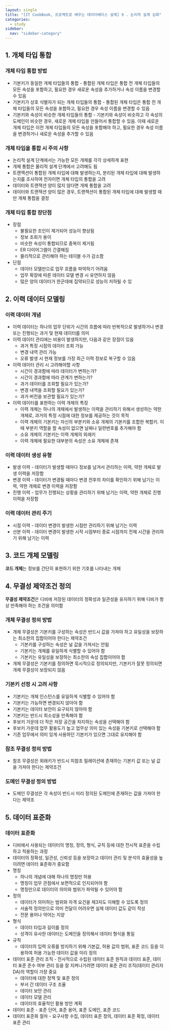 ```yaml
---
layout: single
title: "[IT CookBook, 프로젝트로 배우는 데이터베이스 설계] 9 . 논리적 설계 심화"
categories:
  - study
sidebar:
  nav: "sidebar-category"
---
```


## 1. 개체 타입 통합

### 개체 타입 통합 방법
- 기본키가 동일한 개체 타입들의 통합 - 통합된 개체 타입은 통합 전 개체 타입들의 모든 속성을 포함하고, 필요한 경우 새로운 속성을 추가하거나 속성 이름을 변경할 수 있음
- 기본키가 상호 식별자가 되는 개체 타입들의 통합 - 통합된 개체 타입은 통합 전 개체 타입들의 모든 속성을 포함하고, 필요한 경우 속성 이름을 변경할 수 있음
- 기본키와 속성이 비슷한 개체 타입들의 통합 - 기본키와 속성이 비슷하고 각 속성의 도메인이 비슷한 경우, 새로운 개체 타입을 만들어서 통합할 수 있음. 이때 새로운 개체 타입은 이전 개체 타입들의 모든 속성을 포함해야 하고, 필요한 경우 속성 이름을 변경하거나 새로운 속성을 추가할 수 있음

### 개체 타입을 통합 시 주의 사항
- 논리적 설계 단계에서는 가능한 모든 개체를 각각 상세하게 표현
- 개체 통합은 물리적 설계 단계에서 고려해도 됨
- 트랜잭션이 통합된 개체 타입에 대해 발생하는지, 분리된 개체 타입에 대해 발생하는지를 조사하여 전자이면 개체 타입의 통합을 고려
- 데이터와 트랜잭션 양이 많지 않다면 개체 통합을 고려
- 데이터와 트랜잭션 양이 많은 경우, 트랜잭션이 통합된 개체 타입에 대해 발생할 때만 개체 통합을 결정

### 개체 타입 통합 장단점 
- 장점
  - 불필요한 조인이 제거되어 성능이 향상됨
  - 정보 조회가 용이
  - 비슷한 속성이 통합되므로 중복이 제거됨
  - ER 다이어그램이 간결해짐
  - 물리적으로 관리해야 하는 테이블 수가 감소함
- 단점
  - 데이터 모델만으로 업무 흐름을 파악하기 어려움
  - 업무 확장에 따른 데이터 모델 변경 시 유연하지 않음
  - 많은 양의 데이터가 한군데에 집약되므로 성능이 저하될 수 있  


## 2. 이력 데이터 모델링

### 이력 데이터 개념
- 이력 데이터는 하나의 업무 단위가 시간의 흐름에 따라 반복적으로 발생하거나 변경 또는 진행되는 과거 및 현재 데이터를 의미
- 이력 데이터 관리에는 비용이 발생하지만, 다음과 같은 장점이 있음
  - 과거 특정 시점의 데이터 조회 가능
  - 변경 내역 관리 가능
  - 오류 발생 시 현재 정보를 가장 최근 이력 정보로 복구할 수 있음
- 이력 데이터 관리 시 고려해야할 사항
  - 시간이 경과함에 따라 데이터가 변하는가?
  - 시간이 경과함에 따라 관계가 변하는가?
  - 과거 데이터를 조회할 필요가 있는가?
  - 변경 내역을 조회할 필요가 있는가?
  - 과거 버전을 보관할 필요가 있는가?
- 이력 데이터를 표현하는 이력 개체의 특징
  - 이력 개체는 하나의 개체에서 발생하는 이력을 관리하기 위해서 생성하는 약한 개체로, 과거의 특정 시점에 대한 정보를 제공하는 것이 목적
  - 이력 개체의 기본키는 자신의 부분키와 소유 개체의 기본키를 조합한 복합키. 이때 부분키 역할을 할 속성이 없으면 날짜나 일련번호를 추가해야 함
  - 소유 개체의 기본키는 이력 개체의 외래키
  - 이력 개체에 필요한 대부분의 속성은 소유 개체에 존재
 
### 이력 데이터 생성 유형
- 발생 이력 - 데이터가 발생할 때마다 정보를 남겨서 관리하는 이력, 약한 개체로 발생 이력을 저장함
- 변경 이력 - 데이터가 변경될 때마다 변경 전후의 차이를 확인하기 위해 남기는 이력, 약한 개체로 변경 이력을 저장함
- 진행 이력 - 업무가 진행되는 상황을 관리하기 위해 남기는 이력, 약한 개체로 진행 이력을 저장함

### 이력 데이터 관리 주기
- 시점 이력 - 데이터 변경이 발생한 시점만 관리하기 위해 남기는 이력
- 선분 이력 - 데이터 변경이 발생한 시작 시점부터 종료 시점까지 전체 시간을 관리하기 위해 남기는 이력


## 3. 코드 개체 모델링

**코드 개체**는 정보를 간단히 표현하기 위한 기호를 나타내는 개체


## 4. 무결성 제약조건 정의

**무결성 제약조건**은 디비에 저장된 데이터의 정확성과 일관성을 유지하기 위해 디비가 항상 만족해야 하는 조건을 의미함

### 개체 무결성 정의 방법
- 개체 무결성은 기본키를 구성하는 속성은 반드시 값을 가져야 하고 유일성을 보장하는 최소한의 집합이어야 한다는 제약조건
  - 기본키를 구성하는 속성은 널 값을 가져서는 안됨
  - 기본키는 개체를 유일하게 식별할 수 있어야 함
  - 기본키는 유일성을 보장하는 최소한의 속성 집합이어야 함
- 개체 무결성은 기본키를 정의하면 묵시적으로 정의되지만, 기본키가 잘못 정의되면 개체 무결성이 보장되지 않음

### 기본키 선정 시 고려 사항
- 기본키는 개체 인스턴스를 유일하게 식별할 수 있어야 함
- 기본키는 가능하면 변경되지 않아야 함
- 기본키는 데이터 보안이 요구되지 않아야 함
- 기본키는 반드시 최소성을 만족해야 함
- 후보키 가운데 더 작은 저장 공간을 차지하는 속성을 선택해야 함
- 후보키 가운데 업무 활용도가 높고 업무상 의미 있는 속성을 기본키로 선택해야 함
- 기존 업무에서 의미 있게 사용하던 기본키가 있으면 그대로 유지해야 함

### 참조 무결성 정의 방법
- 참조 무결성은 외래키가 반드시 피참조 릴레이션에 존재하는 기본키 값 또는 널 값을 가져야 한다는 제약조건

### 도메인 무결성 정의 방법
- 도메인 무결성은 각 속성이 반드시 미리 정의된 도메인에 존재하는 값을 가져야 한다는 제약조


## 5. 데이터 표준화

### 데이터 표준화
- 디비에서 사용되는 데이터의 명칭, 정의, 형식, 규칙 등에 대한 전시적 표준을 수립하고 적용하는 과정
- 데이터의 정확성, 일관성, 신뢰성 등을 보장하고 데이터 관리 및 분석의 효율성을 높이려면 데이터 표준화가 중요함
- 명칭
  - 하나의 개념에 대해 하나의 명칭만 허용
  - 명칭이 업무 관점에서 보편적으로 인지되어야 함
  - 명칭만으로 데이터의 의미와 범위가 파악될 수 있어야 함
- 정의
  - 데이터가 의미하는 범위와 자격 요건을 제3자도 이해할 수 있도록 정의
  - 서술적 정의만으로 의미 전달이 어려우면 실제 데이터 값도 같이 작성
  - 전문 용어나 약어는 지양
- 형식
  - 데이터 타입과 길이를 정의
  - 성격이 유사한 데이터는 도메인을 정의해서 데이터 형식을 통일
- 규칙
  - 데이터의 입력 오류를 방지하기 위해 기본값, 허용 값의 범위, 표준 코드 등을 이용하여 허용 가능한 데이터 값을 미리 정의
- 데이터 표준 관리 조직 - 전사적으로 수립된 데이터 표준 원칙과 데이터 표준, 데이터 표준 준수 여부 관리 등을 잘 지켜나가려면 데이터 표준 관리 조직(데이터 관리자 DA)의 역할이 가장 중요
  - 데이터에 대한 정책 및 표준 정의
  - 부서 간 데이터 구조 조율
  - 데이터 보안 관리
  - 데이터 모델 관리
  - 데이터의 효율적인 활용 방안 계획
- 데이터 표준 - 표준 단어, 표준 용어, 표준 도메인, 표준 코드
- 데이터 표준화 절차 - 요구사항 수집, 데이터 표준 정의, 데이터 표준 확정, 데이터 표준 관리
